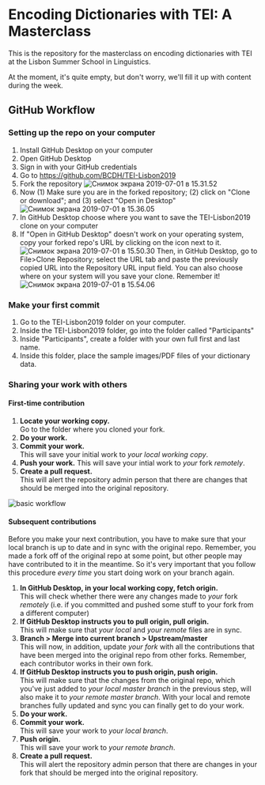 # Encoding Dictionaries with TEI: A Masterclass

This is the repository for the masterclass on encoding dictionaries with TEI at the Lisbon Summer School in Linguistics.

At the moment, it's quite empty, but don't worry, we'll fill it up with content during the week.

## GitHub Workflow

### Setting up the repo on your computer

1. Install GitHub Desktop on your computer
2. Open GitHub Desktop
3. Sign in with your GitHub credentials
4. Go to https://github.com/BCDH/TEI-Lisbon2019
5. Fork the repository ![Снимок экрана 2019-07-01 в 15.31.52](https://i.imgur.com/UFKV0vY.png)
6. Now (1) Make sure you are in the forked repository; (2) click on "Clone or download"; and (3) select "Open in Desktop" ![Снимок экрана 2019-07-01 в 15.36.05](https://i.imgur.com/HO3QPFV.png)
7. In GitHub Desktop choose where you want to save the TEI-Lisbon2019 clone on your computer
8. If "Open in GitHub Desktop" doesn't work on your operating system, copy your forked repo's URL by clicking on the icon next to it.![Снимок экрана 2019-07-01 в 15.50.30](https://i.imgur.com/AadWYxR.png) Then, in GitHub Desktop, go to File>Clone Repository; select the URL tab and paste the previously copied URL into the Repository URL input field. You can also choose where on your system will you save your clone. Remember it! ![Снимок экрана 2019-07-01 в 15.54.06](https://i.imgur.com/dZ4uR9D.png)

### Make your first commit

1. Go to the TEI-Lisbon2019 folder on your computer.
2. Inside the TEI-Lisbon2019 folder, go into the folder called "Participants"
3. Inside "Participants", create a folder with your own full first and last name.
4. Inside this folder, place the sample images/PDF files of your dictionary data.


### Sharing your work with others

#### First-time contribution

1. **Locate your working copy.**  
   Go to the folder where you cloned your fork.
2. **Do your work.**  
3. **Commit your work.**  
   This will save your initial work to _your local working copy_.  
4. **Push your work.**
   This will save your intial work to _your_ fork _remotely_.  
5. **Create a pull request.**  
   This will alert the repository admin person that there are changes that should be merged into the original repository.

![basic workflow](https://i.imgur.com/7DKZGc4.png)

#### Subsequent contributions

Before you make your next contribution, you have to make sure that your local branch is up to date and in sync with the original repo. Remember, you made a fork off of the original repo at some point, but other people may have contributed to it in the meantime. So it's very important that you follow  this procedure _every time_ you start doing work on your branch again.

1. **In GitHub Desktop, in your local working copy, fetch origin.**  
   This will check whether there were any changes made to _your_ fork _remotely_ (i.e. if you committed and pushed some stuff to your fork from a different computer)
2. **If GitHub Desktop instructs you to pull origin, pull origin.**  
   This will make sure that _your local_ and _your remote_ files are in sync.
3. **Branch > Merge into current branch > Upstream/master**  
   This will now, in addition, update _your fork_ with all the contributions that have been merged into the original repo from other forks. Remember, each contributor works in their own fork.
4. **If GitHub Desktop instructs you to push origin, push origin.**  
   This will make sure that the changes from the original repo, which you've just added to  _your local master branch_ in the previous step, will also make it to _your remote master branch_. With your local and remote branches fully updated and sync you can finally get to do your work.
4. **Do your work.**
5. **Commit your work.**  
   This will save your work to _your local branch_.
6. **Push origin.**  
   This will save your work to _your remote branch_.
7. **Create a pull request.**  
  This will alert the repository admin person that there are changes in your fork that should be merged into the original repository.
